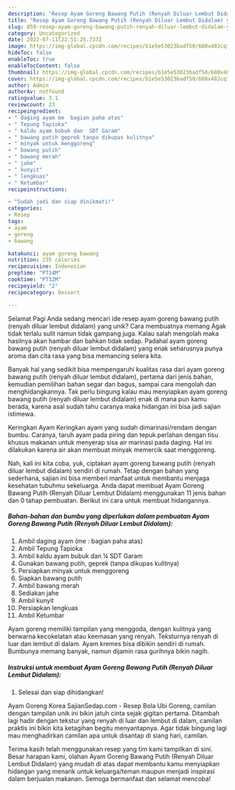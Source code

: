 ```yaml
---
description: "Resep Ayam Goreng Bawang Putih (Renyah Diluar Lembut Didalam) yang Enak"
title: "Resep Ayam Goreng Bawang Putih (Renyah Diluar Lembut Didalam) yang Enak"
slug: 859-resep-ayam-goreng-bawang-putih-renyah-diluar-lembut-didalam-yang-enak
category: Uncategorized
date: 2022-07-11T22:51:25.737Z
image: https://img-global.cpcdn.com/recipes/b1e5e53023badf50/680x482cq70/ayam-goreng-bawang-putih-renyah-diluar-lembut-didalam-foto-resep-utama.jpg
hideToc: false
enableToc: true
enableTocContent: false
thumbnail: https://img-global.cpcdn.com/recipes/b1e5e53023badf50/680x482cq70/ayam-goreng-bawang-putih-renyah-diluar-lembut-didalam-foto-resep-utama.jpg
cover: https://img-global.cpcdn.com/recipes/b1e5e53023badf50/680x482cq70/ayam-goreng-bawang-putih-renyah-diluar-lembut-didalam-foto-resep-utama.jpg
author: Admin
authorAv: notfound
ratingvalue: 3.1
reviewcount: 23
recipeingredient:
- " daging ayam me  bagian paha atas"
- " Tepung Tapioka"
- " kaldu ayam bubuk dan  SDT Garam"
- " bawang putih geprek tanpa dikupas kulitnya"
- " minyak untuk menggoreng"
- " bawang putih"
- " bawang merah"
- " jahe"
- " kunyit"
- " lengkuas"
- " Ketumbar"
recipeinstructions:

- "Sudah jadi dan siap dinikmati!"
categories:
- Resep
tags:
- ayam
- goreng
- bawang

katakunci: ayam goreng bawang 
nutrition: 235 calories
recipecuisine: Indonesian
preptime: "PT14M"
cooktime: "PT32M"
recipeyield: "2"
recipecategory: Dessert

---
```



Selamat Pagi Anda sedang mencari ide resep ayam goreng bawang putih (renyah diluar lembut didalam) yang unik? Cara membuatnya memang Agak tidak terlalu sulit namun tidak gampang juga. Kalau salah mengolah maka hasilnya akan hambar dan bahkan tidak sedap. Padahal ayam goreng bawang putih (renyah diluar lembut didalam) yang enak seharusnya punya aroma dan cita rasa yang bisa memancing selera kita.


Banyak hal yang sedikit bisa mempengaruhi kualitas rasa dari ayam goreng bawang putih (renyah diluar lembut didalam), pertama dari jenis bahan, kemudian pemilihan bahan segar dan bagus, sampai cara mengolah dan menghidangkannya. Tak perlu bingung kalau mau menyiapkan ayam goreng bawang putih (renyah diluar lembut didalam) enak di mana pun kamu berada, karena asal sudah tahu caranya maka hidangan ini bisa jadi sajian istimewa.

Keringkan Ayam Keringkan ayam yang sudah dimarinasi/rendam dengan bumbu. Caranya, taruh ayam pada piring dan tepuk perlahan dengan tisu khusus makanan untuk menyerap sisa air marinasi pada daging. Hal ini dilakukan karena air akan membuat minyak memercik saat menggoreng.


Nah, kali ini kita coba, yuk, ciptakan ayam goreng bawang putih (renyah diluar lembut didalam) sendiri di rumah. Tetap dengan bahan yang sederhana, sajian ini bisa memberi manfaat untuk membantu menjaga kesehatan tubuhmu sekeluarga. Anda dapat membuat Ayam Goreng Bawang Putih (Renyah Diluar Lembut Didalam) menggunakan 11 jenis bahan dan 0 tahap pembuatan. Berikut ini cara untuk membuat hidangannya.

<!--inarticleads1-->

##### Bahan-bahan dan bumbu yang diperlukan dalam pembuatan Ayam Goreng Bawang Putih (Renyah Diluar Lembut Didalam):

1. Ambil  daging ayam (me : bagian paha atas)
1. Ambil  Tepung Tapioka
1. Ambil  kaldu ayam bubuk dan ¼ SDT Garam
1. Gunakan  bawang putih, geprek (tanpa dikupas kulitnya)
1. Persiapkan  minyak untuk menggoreng
1. Siapkan  bawang putih
1. Ambil  bawang merah
1. Sediakan  jahe
1. Ambil  kunyit
1. Persiapkan  lengkuas
1. Ambil  Ketumbar


Ayam goreng memiliki tampilan yang menggoda, dengan kulitnya yang berwarna kecokelatan atau keemasan yang renyah. Teksturnya renyah di luar dan lembut di dalam. Ayam kremes bisa dibikin sendiri di rumah. Bumbunya memang banyak, namun dijamin rasa gurihnya bikin nagih. 

<!--inarticleads2-->

##### Instruksi untuk membuat Ayam Goreng Bawang Putih (Renyah Diluar Lembut Didalam):


1. Selesai dan siap dihidangkan!

Ayam Goreng Korea SajianSedap.com - Resep Bola Ubi Goreng, camilan dengan tampilan unik ini bikin jatuh cinta sejak gigitan pertama. Ditambah lagi hadir dengan tekstur yang renyah di luar dan lembut di dalam, camilan praktis ini bikin kita ketagihan begitu menyantapnya. Agar tidak bingung lagi mau menghadirkan camilan apa untuk disantap di siang hari, camilan. 

Terima kasih telah menggunakan resep yang tim kami tampilkan di sini. Besar harapan kami, olahan Ayam Goreng Bawang Putih (Renyah Diluar Lembut Didalam) yang mudah di atas dapat membantu kamu menyiapkan hidangan yang menarik untuk keluarga/teman maupun menjadi inspirasi dalam berjualan makanan. Semoga bermanfaat dan selamat mencoba!
